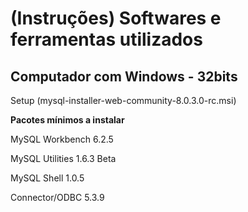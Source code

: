 # (Instruções) Softwares e ferramentas utilizados 
## Computador com Windows - 32bits
Setup (mysql-installer-web-community-8.0.3.0-rc.msi)

**Pacotes mínimos a instalar**

MySQL Workbench 6.2.5

MySQL Utilities 1.6.3 Beta

MySQL Shell 1.0.5

Connector/ODBC 5.3.9
